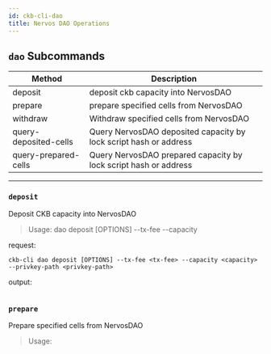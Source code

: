 ```yaml
---
id: ckb-cli-dao
title: Nervos DAO Operations
---
```


## `dao` Subcommands

|Method|Description|
|---|---|
|deposit                  |deposit ckb capacity into NervosDAO|
|prepare                  |prepare specified cells from NervosDAO|
|withdraw                 |Withdraw specified cells from NervosDAO |
|query-deposited-cells    |Query NervosDAO deposited capacity by lock script hash or address|
|query-prepared-cells     |Query NervosDAO prepared capacity by lock script hash or address |
---

### `deposit`

Deposit CKB capacity into NervosDAO

> Usage: dao deposit [OPTIONS] --tx-fee <tx-fee> --capacity <capacity> 

request:
```shell
ckb-cli dao deposit [OPTIONS] --tx-fee <tx-fee> --capacity <capacity> --privkey-path <privkey-path>
```

output:
```shell

```

### `prepare`

Prepare specified cells from NervosDAO

>Usage: 
